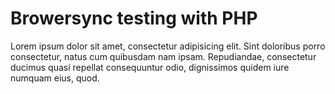 # Browersync testing with PHP

Lorem ipsum dolor sit amet, consectetur adipisicing elit. Sint doloribus porro consectetur, natus cum quibusdam nam ipsam. Repudiandae, consectetur ducimus quasi repellat consequuntur odio, dignissimos quidem iure numquam eius, quod.